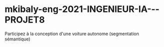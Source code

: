 # mkibaly-eng-2021-INGENIEUR-IA---PROJET8
Participez à la conception d'une voiture autonome (segmentation sémantique)

